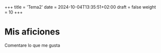 +++
title = 'Tema2'
date = 2024-10-04T13:35:51+02:00
draft = false
weight = 10
+++


# Mis aficiones

Comentare lo que me gusta